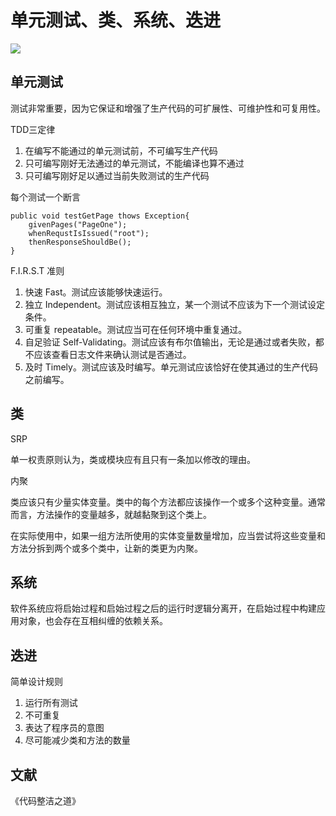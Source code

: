 # 单元测试、类、系统、迭进

![](https://i.loli.net/2019/07/05/5d1eaaffd4f3d23282.jpg)

## 单元测试

测试非常重要，因为它保证和增强了生产代码的可扩展性、可维护性和可复用性。

TDD三定律
1. 在编写不能通过的单元测试前，不可编写生产代码
2. 只可编写刚好无法通过的单元测试，不能编译也算不通过
3. 只可编写刚好足以通过当前失败测试的生产代码

每个测试一个断言
```
public void testGetPage thows Exception{
    givenPages("PageOne");
    whenRequstIsIssued("root");
    thenResponseShouldBe();
}
```

F.I.R.S.T 准则

1. 快速 Fast。测试应该能够快速运行。
2. 独立 Independent。测试应该相互独立，某一个测试不应该为下一个测试设定条件。
3. 可重复 repeatable。测试应当可在任何环境中重复通过。
4. 自足验证 Self-Validating。测试应该有布尔值输出，无论是通过或者失败，都不应该查看日志文件来确认测试是否通过。
5. 及时 Timely。测试应该及时编写。单元测试应该恰好在使其通过的生产代码之前编写。

## 类
SRP

单一权责原则认为，类或模块应有且只有一条加以修改的理由。

内聚

类应该只有少量实体变量。类中的每个方法都应该操作一个或多个这种变量。通常而言，方法操作的变量越多，就越黏聚到这个类上。

在实际使用中，如果一组方法所使用的实体变量数量增加，应当尝试将这些变量和方法分拆到两个或多个类中，让新的类更为内聚。

## 系统
软件系统应将启始过程和启始过程之后的运行时逻辑分离开，在启始过程中构建应用对象，也会存在互相纠缠的依赖关系。

## 迭进
简单设计规则
1. 运行所有测试
2. 不可重复
3. 表达了程序员的意图
4. 尽可能减少类和方法的数量

## 文献
《代码整洁之道》 